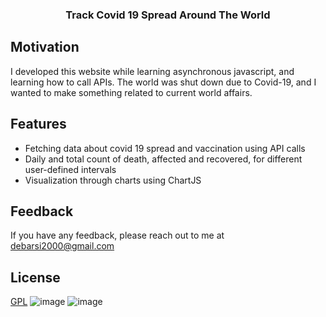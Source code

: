 <h3 align = "center">Track Covid 19 Spread Around The World</h3>

## Motivation
I developed this website while learning asynchronous javascript, and learning how to call APIs. The world was shut down due to Covid-19, and I wanted to make something related to current world affairs. 

## Features
- Fetching data about covid 19 spread and vaccination using API calls
- Daily and total count of death, affected and recovered, for different user-defined intervals 
- Visualization through charts using ChartJS


## Feedback

If you have any feedback, please reach out to me at debarsi2000@gmail.com

## License

[GPL](https://choosealicense.com/licenses/gpl-3.0/)
![image](https://user-images.githubusercontent.com/61498826/188506133-5a230ca6-c4d0-441a-951c-0b4a395c09ae.png)
![image](https://user-images.githubusercontent.com/61498826/188506175-f4831e7f-eb07-485c-9aec-206769da20fa.png)
